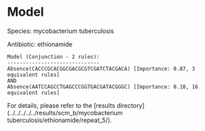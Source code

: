 
# Model

Species: mycobacterium tuberculosis

Antibiotic: ethionamide

```
Model (Conjunction - 2 rules):
------------------------------
Absence(CACCCGCACGGCGACGCGTCGATCTACGACA) [Importance: 0.87, 3 equivalent rules]
AND
Absence(AATCCAGCCTGAGCCCGGTGACGATACGGGC) [Importance: 0.18, 16 equivalent rules]

```

For details, please refer to the [results directory](../../../../../results/scm_b/mycobacterium tuberculosis/ethionamide/repeat_5/).

